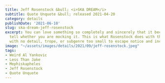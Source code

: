 ```yaml
---
title: Jeff Rosenstock &bull; <i>SKA DREAM</i>
subtitle: Quote Unquote &bull; released 2021-04-20
category: details
publishDate: '2021-06-10'
slug: ska-dream-jeff-rosenstock
excerpt: You can love something so completely and sincerely that it becomes hard to
  tell whether you are mocking it. This is what Rosenstock does with third wave ska,
  with no detail, trope, or subgenre too small to escape notice and inclusion.
image: "~/assets/images/details/2021/09/jeff-rosenstock.jpeg"
tags:
- Weird Al Yankovic
- Less Than Jake
- Mephiskapheles
- Jeff Rosenstock
- Quote Unquote
---
```


